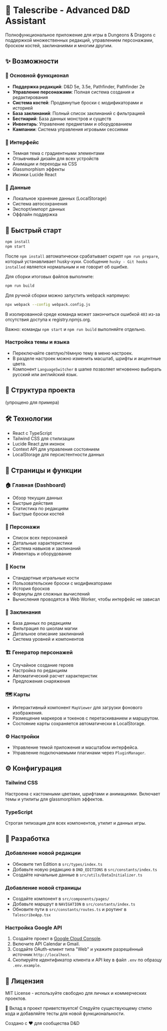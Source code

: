 # 🎲 Talescribe - Advanced D&D Assistant

Полнофункциональное приложение для игры в Dungeons & Dragons с поддержкой множественных редакций, управлением персонажами, броском костей, заклинаниями и многим другим.

## ✨ Возможности

### 🎯 Основной функционал
- **Поддержка редакций**: D&D 5e, 3.5e, Pathfinder, Pathfinder 2e
- **Управление персонажами**: Полная система создания и редактирования
- **Система костей**: Продвинутые броски с модификаторами и историей
- **База заклинаний**: Полный список заклинаний с фильтрацией
- **Бестиарий**: База данных монстров и существ
- **Инвентарь**: Управление предметами и оборудованием
- **Кампании**: Система управления игровыми сессиями

### 🎨 Интерфейс
- Темная тема с градиентными элементами
- Отзывчивый дизайн для всех устройств
- Анимации и переходы на CSS
- Glassmorphism эффекты
- Иконки Lucide React

### 💾 Данные
- Локальное хранение данных (LocalStorage)
- Система автосохранения
- Экспорт/импорт данных
- Оффлайн поддержка

## 🚀 Быстрый старт

```bash
npm install
npm start
```

После `npm install` автоматически срабатывает скрипт `npm run prepare`,
который устанавливает husky‑хуки. Сообщение `husky - Git hooks installed`
является нормальным и не говорит об ошибке.

Для сборки итоговых файлов выполните:

```bash
npm run build
```

Для ручной сборки можно запустить webpack напрямую:

```bash
npx webpack --config webpack.config.js
```
В изолированной среде команда может закончиться ошибкой `403` из-за отсутствия доступа к registry.npmjs.org.

Важно: команды `npm start` и `npm run build` выполняйте отдельно.

### Настройка темы и языка

- Переключайте светлую/тёмную тему в меню настроек.
- В разделе настроек можно изменить масштаб, шрифты и акцентные цвета.
- Компонент `LanguageSwitcher` в шапке позволяет мгновенно выбирать русский или английский язык.

## 📁 Структура проекта
(упрощено для примера)

## 🛠️ Технологии
- React с TypeScript
- Tailwind CSS для стилизации
- Lucide React для иконок
- Context API для управления состоянием
- LocalStorage для персистентности данных

## 📱 Страницы и функции

### 🏠 Главная (Dashboard)
- Обзор текущих данных
- Быстрые действия
- Статистика по редакциям
- Быстрые броски костей

### 👤 Персонажи
- Список всех персонажей
- Детальные характеристики
- Система навыков и заклинаний
- Инвентарь и оборудование

### 🎲 Кости
- Стандартные игральные кости
- Пользовательские броски с модификаторами
- История бросков
- Формулы для сложных вычислений
- Вычисления проводятся в Web Worker, чтобы интерфейс не зависал

### 📜 Заклинания
- База данных по редакциям
- Фильтрация по школам магии
- Детальное описание заклинаний
- Система уровней и компонентов

### 🏗️ Генератор персонажей
- Случайное создание героев
- Настройка по редакциям
- Автоматический расчет характеристик
- Предложения снаряжения

### 🗺️ Карты
- Интерактивный компонент `MapViewer` для загрузки фонового изображения.
- Размещение маркеров и токенов с перетаскиванием и маршрутом.
- Состояние карты сохраняется автоматически в LocalStorage.

### ⚙️ Настройки
- Управление темой приложения и масштабом интерфейса.
- Управление подключаемыми плагинами через `PluginManager`.

## ⚙️ Конфигурация

### Tailwind CSS
Настроена с кастомными цветами, шрифтами и анимациями. Включает темы и утилиты для glassmorphism эффектов.

### TypeScript
Строгая типизация для всех компонентов, утилит и данных игры.

## 🔧 Разработка

### Добавление новой редакции
- Обновите тип Edition в `src/types/index.ts`
- Добавьте новую редакцию в `DND_EDITIONS` в `src/constants/index.ts`
- Создайте начальные данные в `src/utils/DataInitializer.ts`

### Добавление новой страницы
- Создайте компонент в `src/components/pages/`
- Добавьте маршрут в `NAVIGATION` в `src/constants/index.ts`
- Обновите пути в `src/constants/routes.ts` и роутинг в `TalescribeApp.tsx`

### Настройка Google API
1. Создайте проект в [Google Cloud Console](https://console.cloud.google.com/).
2. Включите API Calendar и Gmail.
3. Создайте OAuth-клиент типа "Web" и укажите разрешённый источник `http://localhost`.
4. Скопируйте идентификатор клиента и API key в файл `.env` по образцу `.env.example`.

## 📄 Лицензия

MIT License - используйте свободно для личных и коммерческих проектов.

🤝 Вклад в проект приветствуется! Следуйте существующему стилю кода и добавляйте тесты для новой функциональности.

Создано с ❤️ для сообщества D&D
